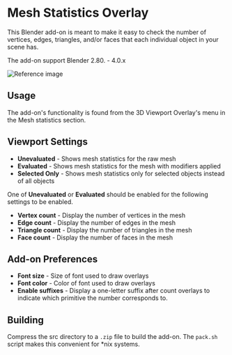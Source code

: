 # Mesh Statistics Overlay
This Blender add-on is meant to make it easy to check the number of vertices,
edges, triangles, and/or faces that each individual object in your scene has.

The add-on support Blender 2.80. - 4.0.x

![Reference image](https://i.imgur.com/ApXsZT6.png)

## Usage
The add-on's functionality is found from the 3D Viewport Overlay's menu in the
Mesh statistics section.  

## Viewport Settings
* **Unevaluated** - Shows mesh statistics for the raw mesh
* **Evaluated** - Shows mesh statistics for the mesh with modifiers applied
* **Selected Only** - Shows mesh statistics only for selected objects instead of
  all objects  

One of **Unevaluated** or **Evaluated** should be enabled for the following
settings to be enabled.

* **Vertex count** - Display the number of vertices in the mesh
* **Edge count** - Display the number of edges in the mesh
* **Triangle count** - Display the number of triangles in the mesh
* **Face count** - Display the number of faces in the mesh

## Add-on Preferences
* **Font size** - Size of font used to draw overlays
* **Font color** - Color of font used to draw overlays
* **Enable suffixes** - Display a one-letter suffix after count overlays to
  indicate which primitive the number corresponds to.

## Building
Compress the src directory to a `.zip` file to build the add-on. The `pack.sh`
script makes this convenient for *nix systems.
